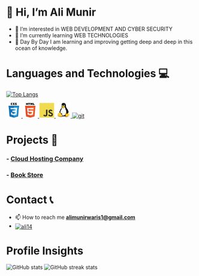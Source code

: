 #   👋 Hi, I’m Ali Munir
 - 👀 I’m interested in WEB DEVELOPMENT AND CYBER SECURITY
 - 🌱 I’m currently learning WEB TECHNOLOGIES
 - 💞️ Day By Day I am learning and improving getting deep and deep in this ocean of knowledge.
# Languages and Technologies 💻 
[![Top Langs](https://github-readme-stats.vercel.app/api/top-langs/?username=amw514)](https://github.com/anuraghazra/github-readme-stats)
<p align="left"> <a href="https://www.w3schools.com/css/" target="_blank" rel="noreferrer"> <img src="https://raw.githubusercontent.com/devicons/devicon/master/icons/css3/css3-original-wordmark.svg" alt="css3" width="40" height="40"/>  <a href="https://www.w3.org/html/" target="_blank" rel="noreferrer"> <img src="https://raw.githubusercontent.com/devicons/devicon/master/icons/html5/html5-original-wordmark.svg" alt="html5" width="40" height="40"/> </a> <a href="https://developer.mozilla.org/en-US/docs/Web/JavaScript" target="_blank" rel="noreferrer"> <img src="https://raw.githubusercontent.com/devicons/devicon/master/icons/javascript/javascript-original.svg" alt="javascript" width="40" height="40"/> </a> <a href="https://www.linux.org/" target="_blank" rel="noreferrer"> <img src="https://raw.githubusercontent.com/devicons/devicon/master/icons/linux/linux-original.svg" alt="linux" width="40" height="40"/> </a></a> <a href="https://git-scm.com/" target="_blank" rel="noreferrer"> <img src="https://www.vectorlogo.zone/logos/git-scm/git-scm-icon.svg" alt="git" width="40" height="40"/> </a> </p>

# Projects 📌

### - [Cloud Hosting Company](https://github.com/amw514/cloud-hosting-company)
### - [Book Store](https://github.com/amw514/mybookstore)


# Contact 📞
- 📫 How to reach me **alimunirwaris1@gmail.com**
- <a href="https://linkedin.com/in/ali14" target="blank"><img align="center" src="https://raw.githubusercontent.com/rahuldkjain/github-profile-readme-generator/master/src/images/icons/Social/linked-in-alt.svg" alt="ali14" height="30" width="40" /></a>


# Profile Insights
![GitHub stats](https://github-readme-stats.vercel.app/api?username=amw514&show_icons=true)
![GitHub streak stats](https://github-readme-streak-stats.herokuapp.com/?user=amw514)  
